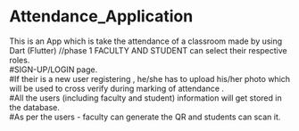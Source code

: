 # Attendance_Application
This is an App which is take the attendance of a classroom made by using Dart (Flutter)
//phase 1
FACULTY AND STUDENT can select their respective roles.<br>
#SIGN-UP/LOGIN page.<br>
#If their is a new user registering , he/she has to upload his/her photo which will be used to cross verify during marking of attendance .<br>
#All the users (including faculty and student) information will get stored in the database.<br>
#As per the users - faculty can generate the QR and students can scan it.
